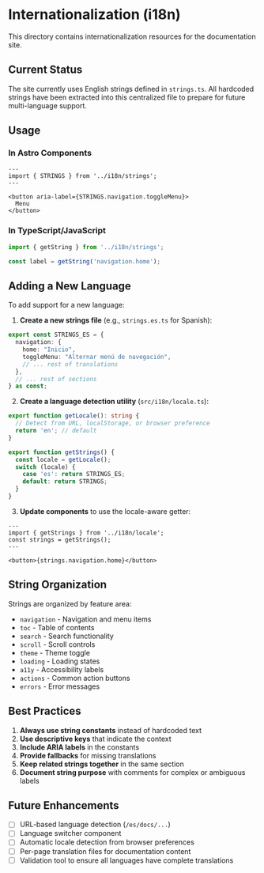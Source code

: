 # Internationalization (i18n)

This directory contains internationalization resources for the documentation site.

## Current Status

The site currently uses English strings defined in `strings.ts`. All hardcoded strings have been extracted into this centralized file to prepare for future multi-language support.

## Usage

### In Astro Components

```astro
---
import { STRINGS } from '../i18n/strings';
---

<button aria-label={STRINGS.navigation.toggleMenu}>
  Menu
</button>
```

### In TypeScript/JavaScript

```typescript
import { getString } from '../i18n/strings';

const label = getString('navigation.home');
```

## Adding a New Language

To add support for a new language:

1. **Create a new strings file** (e.g., `strings.es.ts` for Spanish):

```typescript
export const STRINGS_ES = {
  navigation: {
    home: "Inicio",
    toggleMenu: "Alternar menú de navegación",
    // ... rest of translations
  },
  // ... rest of sections
} as const;
```

2. **Create a language detection utility** (`src/i18n/locale.ts`):

```typescript
export function getLocale(): string {
  // Detect from URL, localStorage, or browser preference
  return 'en'; // default
}

export function getStrings() {
  const locale = getLocale();
  switch (locale) {
    case 'es': return STRINGS_ES;
    default: return STRINGS;
  }
}
```

3. **Update components** to use the locale-aware getter:

```astro
---
import { getStrings } from '../i18n/locale';
const strings = getStrings();
---

<button>{strings.navigation.home}</button>
```

## String Organization

Strings are organized by feature area:

- `navigation` - Navigation and menu items
- `toc` - Table of contents
- `search` - Search functionality
- `scroll` - Scroll controls
- `theme` - Theme toggle
- `loading` - Loading states
- `a11y` - Accessibility labels
- `actions` - Common action buttons
- `errors` - Error messages

## Best Practices

1. **Always use string constants** instead of hardcoded text
2. **Use descriptive keys** that indicate the context
3. **Include ARIA labels** in the constants
4. **Provide fallbacks** for missing translations
5. **Keep related strings together** in the same section
6. **Document string purpose** with comments for complex or ambiguous labels

## Future Enhancements

- [ ] URL-based language detection (`/es/docs/...`)
- [ ] Language switcher component
- [ ] Automatic locale detection from browser preferences
- [ ] Per-page translation files for documentation content
- [ ] Validation tool to ensure all languages have complete translations
